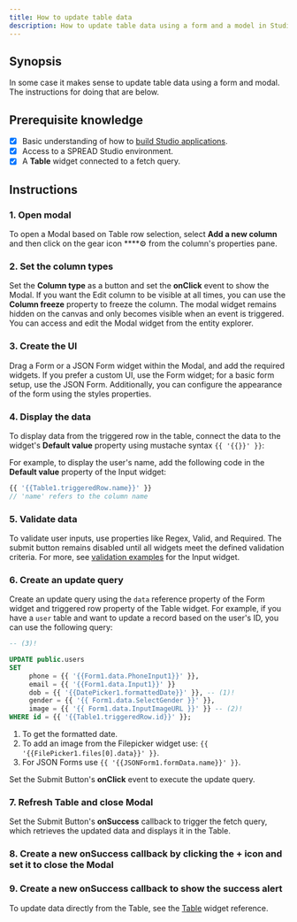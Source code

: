```yaml
---
title: How to update table data
description: How to update table data using a form and a model in Studio
---
```


<!--
README

For guidance on how to write documenation, see https://dev.stage.spread.ai/docs/contributor/guide.html. Contact Documentation when this document is ready for review.
-->

## Synopsis

In some case it makes sense to update table data using a form and modal. The instructions for doing that are below.

## Prerequisite knowledge

- [x] Basic understanding of how to [build Studio applications](../creating-studio-applications.md).
- [x] Access to a SPREAD Studio environment.
- [x] A **Table** widget connected to a fetch query.

## Instructions

### 1. Open modal

To open a Modal based on Table row selection, select **Add a new column** and then click on the gear icon ****⚙**️** from the column's properties pane.

### 2. Set the column types

Set the **Column type** as a button and set the **onClick** event to show the Modal. If you want the Edit column to be visible at all times, you can use the **Column freeze** property to freeze the column. The modal widget remains hidden on the canvas and only becomes visible when an event is triggered. You can access and edit the Modal widget from the entity explorer.

### 3. Create the UI

Drag a Form or a JSON Form widget within the Modal, and add the required widgets. If you prefer a custom UI, use the Form widget; for a basic form setup, use the JSON Form. Additionally, you can configure the appearance of the form using the styles properties.

### 4. Display the data

To display data from the triggered row in the table, connect the data to the widget's **Default value** property using mustache syntax `{{ '{{}}' }}`:

For example, to display the user's name, add the following code in the **Default value** property of the Input widget:

```js
{{ '{{Table1.triggeredRow.name}}' }}
// 'name' refers to the column name
```

### 5. Validate data

To validate user inputs, use properties like Regex, Valid, and Required. The submit button remains disabled until all widgets meet the defined validation criteria. For more, see [validation examples](/reference/widgets/input.md#regex-string) for the Input widget.

### 6. Create an update query

Create an update query using the `data` reference property of the Form widget and triggered row property of the Table widget. For example, if you have a `user` table and want to update a record based on the user's ID, you can use the following query:

```sql
-- (3)!

UPDATE public.users
SET 
     phone = {{ '{{Form1.data.PhoneInput1}}' }},
     email = {{ '{{Form1.data.Input1}}' }}
     dob = {{ '{{DatePicker1.formattedDate}}' }}, -- (1)!
     gender = {{ '{{ Form1.data.SelectGender }}' }},
     image = {{ '{{ Form1.data.InputImageURL }}' }} -- (2)!
WHERE id = {{ '{{Table1.triggeredRow.id}}' }};
```

1. To get the formatted date.
2. To add an image from the Filepicker widget use: `{{ '{{FilePicker1.files[0].data}}' }}`.
3. For JSON Forms use `{{ '{{JSONForm1.formData.name}}' }}`.

Set the Submit Button's **onClick** event to execute the update query.

### 7.  Refresh Table and close Modal

Set the Submit Button's **onSuccess** callback to trigger the fetch query, which retrieves the updated data and displays it in the Table.

### 8. Create a new **onSuccess** callback by clicking the **+** icon and set it to close the Modal

### 9. Create a new **onSuccess** callback to show the success alert

To update data directly from the Table, see the [Table](/reference/widgets/table.md##table-inline-editing) widget reference.
